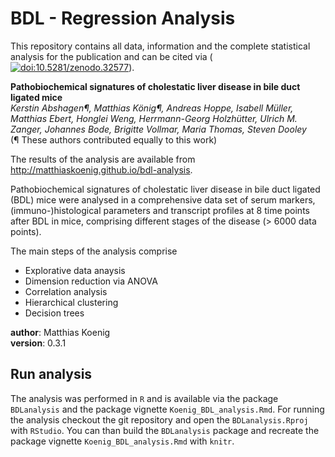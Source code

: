 #    BDL - Regression Analysis
This repository contains all data, information and the complete statistical analysis for the publication and can be cited via ([![doi:10.5281/zenodo.32577](https://zenodo.org/badge/5066/matthiaskoenig/bdl-analysis.svg)](https://zenodo.org/badge/latestdoi/5066/matthiaskoenig/bdl-analysis)).

**Pathobiochemical signatures of cholestatic liver disease in bile duct ligated mice**  
*Kerstin Abshagen¶, Matthias König¶, Andreas Hoppe, Isabell Müller, Matthias Ebert, Honglei Weng, Herrmann-Georg Holzhütter, Ulrich M. Zanger, Johannes Bode, Brigitte Vollmar, Maria Thomas, Steven Dooley*  
(¶ These authors contributed equally to this work)

The results of the analysis are available from http://matthiaskoenig.github.io/bdl-analysis. 

Pathobiochemical signatures of cholestatic liver disease in bile duct ligated (BDL) mice were analysed in a comprehensive data set of serum markers, (immuno-)histological parameters and transcript profiles at 8 time points after BDL in mice, comprising different stages of the disease (> 6000 data points).

The main steps of the analysis comprise

* Explorative data anaysis
* Dimension reduction via ANOVA
* Correlation analysis
* Hierarchical clustering
* Decision trees

**author**: Matthias Koenig  
**version**: 0.3.1  

## Run analysis
The analysis was performed in `R` and is available via the package `BDLanalysis` and the package vignette `Koenig_BDL_analysis.Rmd`. For running the analysis checkout the git repository and open the `BDLanalysis.Rproj` with `RStudio`. You can than build the `BDLanalysis` package and recreate the package vignette `Koenig_BDL_analysis.Rmd` with `knitr`.
